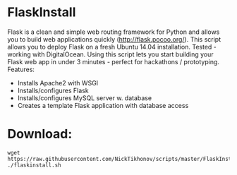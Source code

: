 # FlaskInstall
Flask is a clean and simple web routing framework for Python and allows you to build web applications quickly (http://flask.pocoo.org/). This script allows you to deploy Flask on a fresh Ubuntu 14.04 installation. Tested - working with DigitalOcean. Using this script lets you start building your Flask web app in under 3 minutes - perfect for hackathons / prototyping. Features: 

- Installs Apache2 with WSGI
- Installs/configures Flask
- Installs/configures MySQL server w. database
- Creates a template Flask application with database access

# Download:
```
wget https://raw.githubusercontent.com/NickTikhonov/scripts/master/FlaskInstall/flaskinstall.sh
./flaskinstall.sh
```
